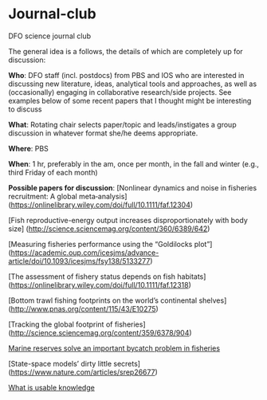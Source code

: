 # Journal-club
DFO science journal club

The general idea is a follows, the details of which are completely up for discussion: 
 
**Who**: DFO staff (incl. postdocs) from PBS and IOS who are interested in discussing new literature, ideas, analytical tools and approaches, as well as (occasionally) engaging in collaborative research/side projects. See examples below of some recent papers that I thought might be interesting to discuss

**What**: Rotating chair selects paper/topic and leads/instigates a group discussion in whatever format she/he deems appropriate.

**Where**: PBS

**When**: 1 hr, preferably in the am, once per month, in the fall and winter (e.g., third Friday of each month)

**Possible papers for discussion**: 
[Nonlinear dynamics and noise in fisheries recruitment: A global meta‐analysis] (https://onlinelibrary.wiley.com/doi/full/10.1111/faf.12304)
 
[Fish reproductive-energy output increases disproportionately with body size] (http://science.sciencemag.org/content/360/6389/642)
 
[Measuring fisheries performance using the “Goldilocks plot”] (https://academic.oup.com/icesjms/advance-article/doi/10.1093/icesjms/fsy138/5133277)
 
[The assessment of fishery status depends on fish habitats] (https://onlinelibrary.wiley.com/doi/full/10.1111/faf.12318)
 
[Bottom trawl fishing footprints on the world’s continental shelves] (http://www.pnas.org/content/115/43/E10275)
 
[Tracking the global footprint of fisheries] (http://science.sciencemag.org/content/359/6378/904)
 
[Marine reserves solve an important bycatch problem in fisheries](http://www.pnas.org/content/114/34/8927.full)

[State-space models’ dirty little secrets] (https://www.nature.com/articles/srep26677)

[What is usable knowledge](http://www.nrcresearchpress.com/doi/abs/10.1139/cjfas-2017-0305#.W_Q2gYjwYuW)
